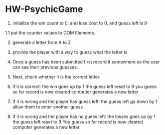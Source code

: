 # HW-PsychicGame

1. initialize the win count to 0, and lose cout to 0, and guess left is 9

1.1 put the counter values to DOM Elements.

2. generate a letter from A to Z


3. provide the player with a way to guess what the letter is 

4. Once a guess has been submitted first record it somewhere so the user can see their previous guesses.

5. Next, check whether it is the correct letter.

6. if it is correct:
    the win goes up by 1
    the guess left reset to 9
    you guess so far record is now cleared
    computer generates a new letter

7. If it is wrong and the player has guess left:
    the guess left go down by 1
    allow them to enter another guess


8. If it is wrong and the player has no guess left:
    the losses goes up by 1
    the guess left reset to 9
    You guess so far record is now cleared
    computer generates a new letter

